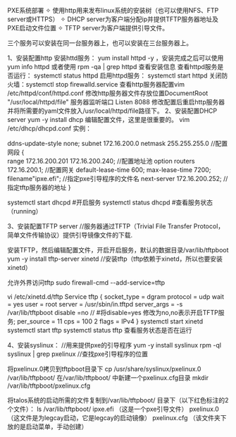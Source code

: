 PXE系统部署
✧ 使用http用来发布linux系统的安装树（也可以使用NFS、FTP server或HTTPS）
✧ DHCP server为客户端分配ip并提供TFTP服务器地址及PXE启动文件位置
✧ TFTP server为客户端提供引导文件。

三个服务可以安装在同一台服务器上，也可以安装在三台服务器上。

1、安装配置http
安装httd服务： yum install httpd -y ，安装完成之后可以使用 yum info httpd 或者使用 rpm -qa | grep httpd 查看安装信息
查看httpd服务是否运行： systemctl status httpd
启用httpd服务： systemctl start httpd 
关闭防火墙：systemctl stop firewalld.service 
查看http服务器配置vim /etc/httpd/conf/httpd.conf 
修改http服务器文件存放位置DocumentRoot "/usr/local/httpd/file"  服务器监听端口 Listen 8088
修改配置后重启http服务器并将所需要的yaml文件放入/usr/local/httpd/file路径下。
2、安装配置DHCP server
yum -y install dhcp 
编辑配置文件，这里是很重要的。
 vim /etc/dhcp/dhcpd.conf 
实例：

ddns-update-style none;
subnet 172.16.200.0 netmask 255.255.255.0  //配置网段
{    
  range 172.16.200.201 172.16.200.240;          //配置地址池
  option routers 172.16.200.1;                  //配置网关
  default-lease-time 600;
  max-lease-time 7200;
  filename"ipxe.efi";                         //指定pxe引导程序的文件名 
  next-server 172.16.200.252;                   //指定tftp服务器的地址
}

systemctl start dhcpd  #开启服务
systemctl status dhcpd  #查看服务状态（running）

3、安装配置TFTP server  //服务器通过TFTP（Trivial File Transfer Protocol，简单文件传输协议）提供引导镜像文件的下载.

安装TFTP，然后编辑配置文件，开启开启服务，默认的数据目录/var/lib/tftpboot
yum -y install tftp-server xinetd   //安装tftp（tftp依赖于xinetd，所以也要安装xinetd）

允许外界访问tftp
sudo firewall-cmd --add-service=tftp


vi /etc/xinetd.d/tftp 
Service    tftp
{
socket_type             = dgram
protocol                = udp
wait                    = yes
user                    = root
server                  = /usr/sbin/in.tftpd
server_args             = -s /var/lib/tftpboot
disable                 =no   // #将disable=yes 修改为no,no表示开启TFTP服务;
per_source              = 11
cps                     = 100 2
flags                   = IPv4
}
systemctl start xinetd
systemctl start tftp 
systemctl status tftp 查看服务状态是否在运行


4、安装syslinux：  //用来提供pxe的引导程序
yum -y install syslinux
rpm -ql syslinux | grep pxelinux   //查找pxe引导程序的位置

将pxelinux.0拷贝到tftpboot目录下
cp /usr/share/syslinux/pxelinux.0  /var/lib/tftpboot/ 
在/var/lib/tftpboot/ 中新建一个pxelinux.cfg目录
mkdir /var/lib/tftpboot/pxelinux.cfg

将talos系统的启动所需的文件复制到/var/lib/tftpboot/ 目录下（以下红色标注的2个文件）：
ls /var/lib/tftpboot/ 
ipxe.efi          （这是一个pxe引导文件）
pxelinux.0        （这文件是为legcay启动，它是legcay的启动镜像） 
pxelinux.cfg      （该文件夹下放的是启动菜单，手动创建）



